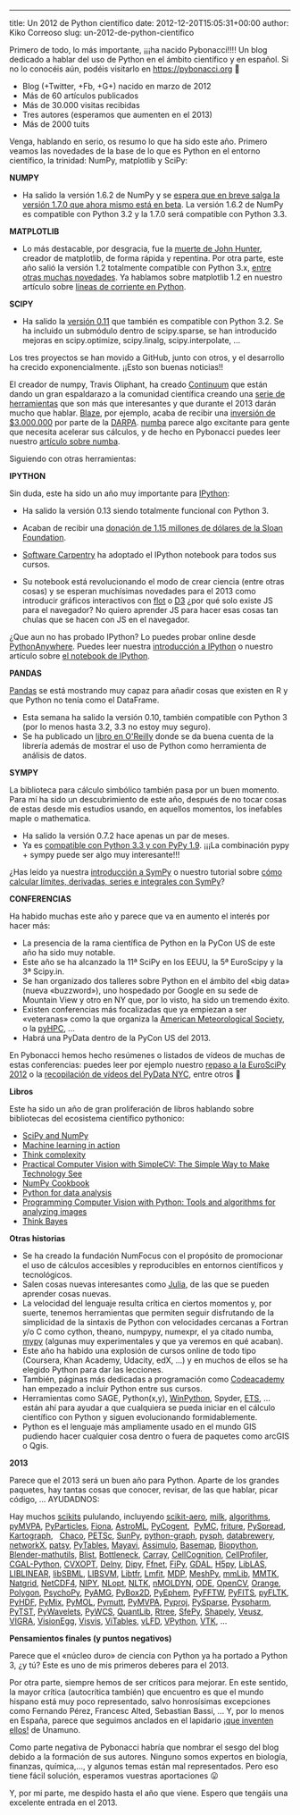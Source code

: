 ---
title: Un 2012 de Python científico
date: 2012-12-20T15:05:31+00:00
author: Kiko Correoso
slug: un-2012-de-python-cientifico

Primero de todo, lo más importante, ¡¡¡ha nacido Pybonacci!!!! Un blog dedicado a hablar del uso de Python en el ámbito científico y en español. Si no lo conocéis aún, podéis visitarlo en <https://pybonacci.org> 🙂

  * Blog (+Twitter, +Fb, +G+) nacido en marzo de 2012
  * Más de 60 artículos publicados
  * Más de 30.000 visitas recibidas
  * Tres autores (esperamos que aumenten en el 2013)
  * Más de 2000 tuits

Venga, hablando en serio, os resumo lo que ha sido este año. Primero veamos las novedades de la base de lo que es Python en el entorno científico, la trinidad: NumPy, matplotlib y SciPy:

**NUMPY**

  * Ha salido la versión 1.6.2 de NumPy y se [espera que en breve salga la versión 1.7.0 que ahora mismo está en beta](https://github.com/numpy/numpy/issues/milestones?state=open&with_issues=yes). La versión 1.6.2 de NumPy es compatible con Python 3.2 y la 1.7.0 será compatible con Python 3.3.

**MATPLOTLIB**

  * Lo más destacable, por desgracia, fue la [muerte de John Hunter](http://numfocus.org/johnhunter/), creador de matplotlib, de forma rápida y repentina. Por otra parte, este año salió la versión 1.2 totalmente compatible con Python 3.x, [entre otras muchas novedades](http://matplotlib.org/1.2.0/users/whats_new.html#new-in-matplotlib-1-2). Ya hablamos sobre matplotlib 1.2 en nuestro artículo sobre [líneas de corriente en Python](https://pybonacci.org/2012/11/13/visualizando-lineas-de-corriente-en-python-con-matplotlib/ "Visualizando líneas de corriente en Python con matplotlib").

**SCIPY**

  * Ha salido la [versión 0.11](http://sourceforge.net/projects/scipy/files/scipy/0.11.0/) que también es compatible con Python 3.2. Se ha incluido un submódulo dentro de scipy.sparse, se han introducido mejoras en scipy.optimize, scipy.linalg, scipy.interpolate, ...

Los tres proyectos se han movido a GitHub, junto con otros, y el desarrollo ha crecido exponencialmente. ¡¡Esto son buenas noticias!!

<!--more-->

El creador de numpy, Travis Oliphant, ha creado [Continuum](http://www.continuum.io/) que están dando un gran espaldarazo a la comunidad científica creando una [serie de herramientas](http://continuum.io/developer-resources.html) que son más que interesantes y que durante el 2013 darán mucho que hablar. [Blaze](https://github.com/ContinuumIO/blaze), por ejemplo, acaba de recibir una [inversión de $3.000.000](http://technicaldiscovery.blogspot.com.es/2012/12/passing-torch-of-numpy-and-moving-on-to.html) por parte de la [DARPA](www.darpa.mil/). [numba](https://github.com/numba/numba) parece algo excitante para gente que necesita acelerar sus cálculos, y de hecho en Pybonacci puedes leer nuestro [artículo sobre numba](https://pybonacci.org/2012/08/21/probando-numba-compilador-para-python-basado-en-llvm/ "Probando numba: compilador para Python basado en LLVM").

Siguiendo con otras herramientas:

**IPYTHON**

Sin duda, este ha sido un año muy importante para [IPython](http://ipython.org/):

  * Ha salido la versión 0.13 siendo totalmente funcional con Python 3.

  * Acaban de recibir una [donación de 1.15 millones de dólares de la Sloan Foundation](http://ipython.org/sloan-grant.html).

  * [Software Carpentry](http://software-carpentry.org/) ha adoptado el IPython notebook para todos sus cursos.

  * Su notebook está revolucionando el modo de crear ciencia (entre otras cosas) y se esperan muchísimas novedades para el 2013 como introducir gráficos interactivos con [flot](http://www.flotcharts.org/) o [D3](http://d3js.org/) <modo pataleta ON>¿por qué solo existe JS para el navegador? No quiero aprender JS para hacer esas cosas tan chulas que se hacen con JS en el navegador<modo pataleta OFF>.

¿Que aun no has probado IPython? Lo puedes probar online desde [PythonAnywhere](https://www.pythonanywhere.com/try-ipython/). Puedes leer nuestra [introducción a IPython](https://pybonacci.org/2012/07/02/introduccion-a-ipython-mucho-mas-que-un-interprete-de-python/ "Introducción a IPython: mucho más que un intérprete de Python") o nuestro artículo sobre [el notebook de IPython](https://pybonacci.org/2012/11/02/el-notebook-de-ipython/ "El notebook de IPython").

**PANDAS**

[Pandas](https://github.com/pydata/pandas) se está mostrando muy capaz para añadir cosas que existen en R y que Python no tenía como el DataFrame.

  * Esta semana ha salido la versión 0.10, también compatible con Python 3 (por lo menos hasta 3.2, 3.3 no estoy muy seguro).
  * Se ha publicado un [libro en O'Reilly](http://shop.oreilly.com/product/0636920023784.do) donde se da buena cuenta de la librería además de mostrar el uso de Python como herramienta de análisis de datos.

**SYMPY**

La biblioteca para cálculo simbólico también pasa por un buen momento. Para mí ha sido un descubrimiento de este año, después de no tocar cosas de estas desde mis estudios usando, en aquellos momentos, los inefables maple o mathematica.

  * Ha salido la versión 0.7.2 hace apenas un par de meses.
  * Ya es [compatible con Python 3.3 y con PyPy 1.9](https://github.com/sympy/sympy/wiki/Release-Notes-for-0.7.2). ¡¡¡La combinación pypy + sympy puede ser algo muy interesante!!!

¿Has leído ya nuestra [introducción a SymPy](https://pybonacci.org/2012/04/04/introduccion-al-calculo-simbolico-en-python-con-sympy/ "Introducción al Cálculo Simbólico en Python con SymPy") o nuestro tutorial sobre [cómo calcular límites, derivadas, series e integrales con SymPy](https://pybonacci.org/2012/04/30/como-calcular-limites-derivadas-series-e-integrales-en-python-con-sympy/ "Cómo calcular límites, derivadas, series e integrales en Python con SymPy")?

**CONFERENCIAS**

Ha habido muchas este año y parece que va en aumento el interés por hacer más:

  * La presencia de la rama científica de Python en la PyCon US de este año ha sido muy notable.
  * Este año se ha alcanzado la 11ª SciPy en los EEUU, la 5ª EuroScipy y la 3ª Scipy.in.
  * Se han organizado dos talleres sobre Python en el ámbito del «big data» (nueva «buzzword»), uno hospedado por Google en su sede de Mountain View y otro en NY que, por lo visto, ha sido un tremendo éxito.
  * Existen conferencias más focalizadas que ya empiezan a ser «veteranas» como la que organiza la [American Meteorological Society](http://annual.ametsoc.org/2013/index.cfm/programs-and-events/conferences-and-symposia/third-symposium-on-advances-in-modeling-and-analysis-using-python/), o la [pyHPC](http://www.dlr.de/sc/desktopdefault.aspx/tabid-8028/13765_read-34936/), ...
  * Habrá una PyData dentro de la PyCon US del 2013.

En Pybonacci hemos hecho resúmenes o listados de vídeos de muchas de estas conferencias: puedes leer por ejemplo nuestro [repaso a la EuroSciPy 2012](https://pybonacci.org/2012/09/17/repaso-a-la-euroscipy-2012/ "Repaso a la EuroScipy 2012") o la [recopilación de vídeos del PyData NYC](https://pybonacci.org/2012/10/31/recopilacion-del-pydata-nyc-2012/ "Recopilación del PyData NYC 2012"), entre otros 🙂

**Libros**

Este ha sido un año de gran proliferación de libros hablando sobre bibliotecas del ecosistema científico pythonico:

  * [SciPy and NumPy](http://www.amazon.com/SciPy-NumPy-Developers-Eli-Bressert/dp/1449305466/ref=sr_1_1?s=books&ie=UTF8&qid=1355998493&sr=1-1)
  *  [Machine learning in action](http://www.amazon.com/Machine-Learning-Action-Peter-Harrington/dp/1617290181/ref=la_B0088R1OMA_1_1?ie=UTF8&qid=1355998558&sr=1-1)
  * [Think complexity](http://www.amazon.com/Think-Complexity-Science-Computational-Modeling/dp/1449314635/ref=sr_1_2?s=books&ie=UTF8&qid=1355998637&sr=1-2)
  * [Practical Computer Vision with SimpleCV: The Simple Way to Make Technology See](http://www.amazon.com/Practical-Computer-Vision-SimpleCV-Technology/dp/1449320368/ref=sr_1_1?s=books&ie=UTF8&qid=1355998843&sr=1-1)
  * [NumPy Cookbook](http://www.amazon.com/NumPy-Cookbook-Ivan-Idris/dp/1849518920/ref=sr_1_3?s=books&ie=UTF8&qid=1355998888&sr=1-3&keywords=numpy)
  * [Python for data analysis](http://www.amazon.com/Python-Data-Analysis-Wes-McKinney/dp/1449319793/ref=sr_1_4?s=books&ie=UTF8&qid=1355998888&sr=1-4&keywords=numpy)
  * [Programming Computer Vision with Python: Tools and algorithms for analyzing images](http://www.amazon.com/Programming-Computer-Vision-Python-algorithms/dp/1449316549/ref=sr_1_7?s=books&ie=UTF8&qid=1355998888&sr=1-7&keywords=numpy)
  * [Think Bayes](http://www.greenteapress.com/thinkbayes/thinkbayes.pdf)

**Otras historias**

  * Se ha creado la fundación NumFocus con el propósito de promocionar el uso de cálculos accesibles y reproducibles en entornos científicos y tecnológicos.
  * Salen cosas nuevas interesantes como [Julia](http://julialang.org/), de las que se pueden aprender cosas nuevas.
  * La velocidad del lenguaje resulta crítica en ciertos momentos y, por suerte, tenemos herramientas que permiten seguir disfrutando de la simplicidad de la sintaxis de Python con velocidades cercanas a Fortran y/o C como cython, theano, numpypy, numexpr, el ya citado numba, [mypy](http://www.mypy-lang.org/) (algunas muy experimentales y que ya veremos en qué acaban).
  * Este año ha habido una explosión de cursos online de todo tipo (Coursera, Khan Academy, Udacity, edX, ...) y en muchos de ellos se ha elegido Python para dar las lecciones.
  * También, páginas más dedicadas a programación como [Codeacademy](http://www.codecademy.com/) han empezado a incluir Python entre sus cursos.
  * Herramientas como SAGE, Python(x,y), [WinPython](http://code.google.com/p/winpython/), Spyder, [ETS](http://code.enthought.com/projects/), ... están ahí para ayudar a que cualquiera se pueda iniciar en el cálculo científico con Python y siguen evolucionando formidablemente.
  * Python es el lenguaje más ampliamente usado en el mundo GIS pudiendo hacer cualquier cosa dentro o fuera de paquetes como arcGIS o Qgis.

**2013**

Parece que el 2013 será un buen año para Python. Aparte de los grandes paquetes, hay tantas cosas que conocer, revisar, de las que hablar, picar código, ... AYUDADNOS:

Hay muchos [scikits](http://scikits.appspot.com/scikits) pululando, incluyendo [scikit-aero](https://github.com/Juanlu001/scikit-aero), [milk](https://github.com/luispedro/milk/), [algorithms](https://github.com/nryoung/algorithms), [pyMVPA](http://www.pymvpa.org/), [PyParticles](https://github.com/simon-r/PyParticles), [Fiona](https://github.com/sgillies/fiona), [AstroML](http://astroml.github.com/), [PyCogent](http://pycogent.sourceforge.net/),  [PyMC](https://github.com/pymc-devs/pymc), [friture](https://github.com/tlecomte/friture), [PySpread](http://manns.github.com/pyspread/), [Kartograph](http://kartograph.org/),   [Chaco](http://code.enthought.com/chaco/), [PETSc](http://www.mcs.anl.gov/petsc/), [SunPy](http://www.sunpy.org/), [python-graph](http://code.google.com/p/python-graph/), [pysph](https://github.com/benma/pysph), [databrewery](http://databrewery.org/), [networkX](http://networkx.lanl.gov/), [patsy](http://patsy.readthedocs.org/en/latest/overview.html), [PyTables](http://pytables.org/), [Mayavi](http://code.enthought.com/projects/mayavi/), [Assimulo](http://www.jmodelica.org/assimulo), [Basemap](http://matplotlib.github.com/basemap/), [Biopython](http://www.biopython.org), [Blender-mathutils](http://www.blender.org/documentation/blender_python_api_2_65_release/mathutils.html), [Blist](http://pypi.python.org/pypi/blist/), [Bottleneck](http://pypi.python.org/pypi/Bottleneck), [Carray](https://github.com/FrancescAlted/carray), [CellCognition](http://www.cellcognition.org/), [CellProfiler](http://www.cellprofiler.org), [CGAL-Python](http://cgal-python.gforge.inria.fr/), [CVXOPT](http://abel.ee.ucla.edu/cvxopt/), [Delny](http://pypi.python.org/pypi/Delny), [Dipy](http://nipy.org/dipy), [Ffnet](http://ffnet.sourceforge.net/), [FiPy,](http://www.ctcms.nist.gov/fipy/) [GDAL](http://www.gdal.org/), [H5py](http://code.google.com/p/h5py/), [LibLAS](http://liblas.org/), [LIBLINEAR](http://www.csie.ntu.edu.tw/%7Ecjlin/liblinear/), [libSBML](http://sbml.org/Software/libSBML), [LIBSVM](http://www.csie.ntu.edu.tw/%7Ecjlin/libsvm/), [Libtfr](http://pypi.python.org/pypi/libtfr), [Lmfit](http://cars9.uchicago.edu/software/python/lmfit/), [MDP](http://mdp-toolkit.sourceforge.net/), [MeshPy](http://mathema.tician.de/software/meshpy), [mmLib](http://pymmlib.sourceforge.net/), [MMTK](http://dirac.cnrs-orleans.fr/MMTK), [Natgrid](http://matplotlib.sourceforge.net/users/toolkits.html#natgrid), [NetCDF4](http://code.google.com/p/netcdf4-python/), [NIPY](http://nipy.org/), [NLopt](http://ab-initio.mit.edu/nlopt), [NLTK](http://www.nltk.org/), [nMOLDYN](http://dirac.cnrs-orleans.fr/plone/software/nmoldyn/), [ODE](http://www.ode.org/), [OpenCV](http://opencv.org/), [Orange](http://orange.biolab.si/), [Polygon](http://www.j-raedler.de/projects/polygon), [PsychoPy](http://www.psychopy.org/), [PyAMG](http://code.google.com/p/pyamg/), [PyBox2D](http://code.google.com/p/pybox2d/), [PyEphem](http://rhodesmill.org/pyephem/), [PyFFTW](https://launchpad.net/pyfftw/), [PyFITS](http://www.stsci.edu/resources/software_hardware/pyfits), [pyFLTK](http://pyfltk.sourceforge.net/), [PyHDF](http://pysclint.sourceforge.net/pyhdf/), [PyMix](http://www.pymix.org), [PyMOL](http://www.pymol.org/), [Pymutt](http://code.google.com/p/pymutt/), [PyMVPA](http://www.pymvpa.org/), [Pyproj](http://code.google.com/p/pyproj/), [PySparse](http://pysparse.sourceforge.net/), [Pyspharm](http://code.google.com/p/pyspharm), [PyTST](https://github.com/nlehuen/pytst), [PyWavelets](http://pypi.python.org/pypi/PyWavelets/), [PyWCS](https://trac.assembla.com/astrolib), [QuantLib](http://quantlib.org), [Rtree](http://toblerity.github.com/rtree/), [SfePy](http://sfepy.org), [Shapely](https://github.com/sgillies/shapely), [Veusz](http://home.gna.org/veusz/), [VIGRA](http://hci.iwr.uni-heidelberg.de/vigra/), [VisionEgg](http://www.visionegg.org/), [Visvis](http://code.google.com/p/visvis/), [ViTables](http://vitables.org/), [vLFD](http://www.lfd.uci.edu/%7Egohlke/#python), [VPython](http://vpython.org/), [VTK](http://www.vtk.org), ...

**Pensamientos finales (y puntos negativos)**

Parece que el «núcleo duro» de ciencia con Python ya ha portado a Python 3, ¿y tú? Este es uno de mis primeros deberes para el 2013.

Por otra parte, siempre hemos de ser críticos para mejorar. En este sentido, la mayor crítica (autocrítica también) que encuentro es que el mundo hispano está muy poco representado, salvo honrosísimas excepciones como Fernando Pérez, Francesc Alted, Sebastian Bassi, ... Y, por lo menos en España, parece que seguimos anclados en el lapidario [¡que inventen ellos!](http://es.wikipedia.org/wiki/%C2%A1Que_inventen_ellos!) de Unamuno.

Como parte negativa de Pybonacci habría que nombrar el sesgo del blog debido a la formación de sus autores. Ninguno somos expertos en biología, finanzas, química,..., y algunos temas están mal representados. Pero eso tiene fácil solución, esperamos vuestras aportaciones 😛

Y, por mi parte, me despido hasta el año que viene. Espero que tengáis una excelente entrada en el 2013.